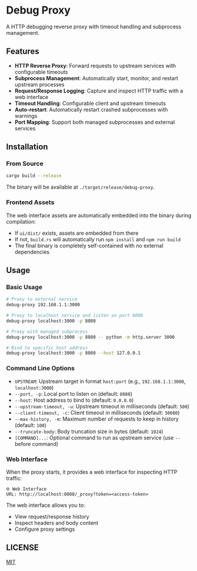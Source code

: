 # Debug Proxy

A HTTP debugging reverse proxy with timeout handling and subprocess management.

## Features

- **HTTP Reverse Proxy**: Forward requests to upstream services with configurable timeouts
- **Subprocess Management**: Automatically start, monitor, and restart upstream processes
- **Request/Response Logging**: Capture and inspect HTTP traffic with a web interface
- **Timeout Handling**: Configurable client and upstream timeouts
- **Auto-restart**: Automatically restart crashed subprocesses with warnings
- **Port Mapping**: Support both managed subprocesses and external services

## Installation

### From Source

```bash
cargo build --release
```

The binary will be available at `./target/release/debug-proxy`.

### Frontend Assets

The web interface assets are automatically embedded into the binary during compilation:

- If `ui/dist/` exists, assets are embedded from there
- If not, `build.rs` will automatically run `npm install` and `npm run build`
- The final binary is completely self-contained with no external dependencies

## Usage

### Basic Usage

```bash
# Proxy to external service
debug-proxy 192.168.1.1:3000

# Proxy to localhost service and listen on port 8080
debug-proxy localhost:3000 -p 8080

# Proxy with managed subprocess
debug-proxy localhost:3000 -p 8080 -- python -m http.server 3000

# Bind to specific host address
debug-proxy localhost:3000 -p 8080 --host 127.0.0.1
```

### Command Line Options

- `UPSTREAM`: Upstream target in format `host:port` (e.g., `192.168.1.1:3000`, `localhost:3000`)
- `--port, -p`: Local port to listen on (default: `8080`)
- `--host`: Host address to bind to (default: `0.0.0.0`)
- `--upstream-timeout, -u`: Upstream timeout in milliseconds (default: `500`)
- `--client-timeout, -c`: Client timeout in milliseconds (default: `30000`)
- `--max-history, -m`: Maximum number of requests to keep in history (default: `100`)
- `--truncate-body`: Body truncation size in bytes (default: `1024`)
- `[COMMAND]...`: Optional command to run as upstream service (use `--` before command)

### Web Interface

When the proxy starts, it provides a web interface for inspecting HTTP traffic:

```
🌐 Web Interface
URL: http://localhost:8080/_proxy?token=<access-token>
```

The web interface allows you to:
- View request/response history
- Inspect headers and body content
- Configure proxy settings

## LICENSE

[MIT](LICENSE)